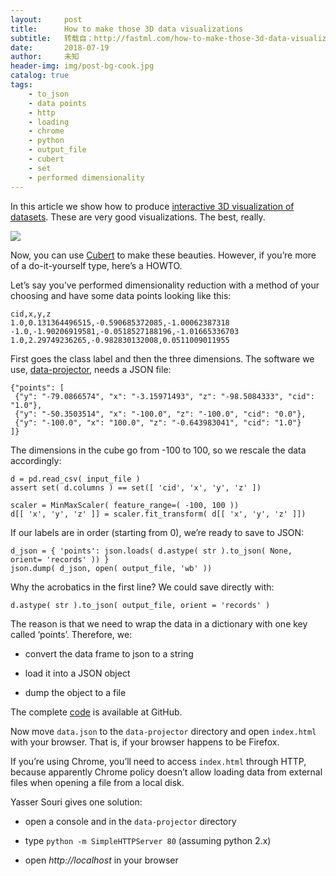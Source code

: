 ```yaml
---
layout:     post
title:      How to make those 3D data visualizations
subtitle:   转载自：http://fastml.com/how-to-make-those-3d-data-visualizations/
date:       2018-07-19
author:     未知
header-img: img/post-bg-cook.jpg
catalog: true
tags:
    - to_json
    - data points
    - http
    - loading
    - chrome
    - python
    - output_file
    - cubert
    - set
    - performed dimensionality
---
```


In this article we show how to produce [interactive 3D visualization of datasets](http://fastml.com/interactive-in-browser-3d-visualization-of-datasets). These are very good visualizations. The best, really.

![](http://fastml.com/images/data-projector/peacock.png)


Now, you can use [Cubert](http://cubert.fastml.com/.) to make these beauties. However, if you’re more of a do-it-yourself type, here’s a HOWTO.










Let’s say you’ve performed dimensionality reduction with a method of your choosing and have some data points looking like this:

```
cid,x,y,z
1.0,0.131364496515,-0.590685372085,-1.00062387318
-1.0,-1.90206919581,-0.0518527188196,-1.01665336703
1.0,2.29749236265,-0.982830132008,0.0511009011955

```

First goes the class label and then the three dimensions. The software we use, [data-projector](https://github.com/datacratic/data-projector), needs a JSON file:

```
{"points": [
 {"y": "-79.0866574", "x": "-3.15971493", "z": "-98.5084333", "cid": "1.0"}, 
 {"y": "-50.3503514", "x": "-100.0", "z": "-100.0", "cid": "0.0"}, 
 {"y": "-100.0", "x": "100.0", "z": "-0.643983041", "cid": "1.0"}
]}

```

The dimensions in the cube go from -100 to 100, so we rescale the data accordingly:

```
d = pd.read_csv( input_file )
assert set( d.columns ) == set([ 'cid', 'x', 'y', 'z' ])

scaler = MinMaxScaler( feature_range=( -100, 100 ))
d[[ 'x', 'y', 'z' ]] = scaler.fit_transform( d[[ 'x', 'y', 'z' ]])

```

If our labels are in order (starting from 0), we’re ready to save to JSON:

```
d_json = { 'points': json.loads( d.astype( str ).to_json( None, orient= 'records' )) }
json.dump( d_json, open( output_file, 'wb' ))

```

Why the acrobatics in the first line? We could save directly with:

```
d.astype( str ).to_json( output_file, orient = 'records' )

```

The reason is that we need to wrap the data in a dictionary with one key called ‘points’. Therefore, we:

- convert the data frame to json to a string

- load it into a JSON object

- dump the object to a file


The complete [code](https://github.com/zygmuntz/cubert) is available at GitHub.

Now move `data.json` to the `data-projector` directory and open `index.html` with your browser. That is, if your browser happens to be Firefox.

If you’re using Chrome, you’ll need to access `index.html` through HTTP, because apparently Chrome policy doesn’t allow loading data from external files when opening a file from a local disk.

Yasser Souri gives one solution:

- open a console and in the `data-projector` directory

- type `python -m SimpleHTTPServer 80` (assuming python 2.x)

- open *http://localhost* in your browser

